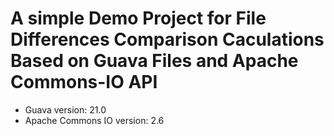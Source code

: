 # A simple Demo Project for File Differences Comparison Caculations Based on Guava Files and Apache Commons-IO API
* Guava version: 21.0
* Apache Commons IO version: 2.6